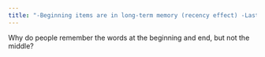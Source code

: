 ```yaml
---
title: "-Beginning items are in long-term memory (recency effect) -Last items are still in short-term memory (primacy effect)"
---
```

Why do people remember the words at the beginning and end, but not the middle?

